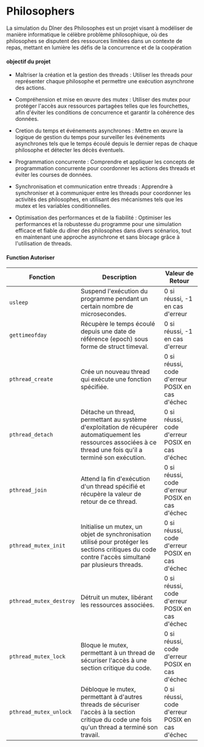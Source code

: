 # Philosophers
La simulation du Dîner des Philosophes est un projet visant à modéliser de manière informatique le célèbre problème philosophique, où des philosophes se disputent des ressources limitées dans un contexte de repas, mettant en lumière les défis de la concurrence et de la coopération

#### objectif du projet 

-    Maîtriser la création et la gestion des threads : Utiliser les threads pour représenter chaque philosophe et permettre une exécution asynchrone des actions.
-    Compréhension et mise en œuvre des mutex : Utiliser des mutex pour protéger l'accès aux ressources partagées telles que les fourchettes, afin d'éviter les conditions de concurrence et garantir la cohérence des données.
-   Cretion du temps et événements asynchrones : Mettre en œuvre la logique de gestion du temps pour surveiller les événements asynchrones tels que le temps écoulé depuis le dernier repas de chaque philosophe et détecter les décès éventuels.

-    Programmation concurrente : Comprendre et appliquer les concepts de programmation concurrente pour coordonner les actions des threads et éviter les courses de données.

 -   Synchronisation et communication entre threads : Apprendre à synchroniser et à communiquer entre les threads pour coordonner les activités des philosophes, en utilisant des mécanismes tels que les mutex et les variables conditionnelles.

 -   Optimisation des performances et de la fiabilité : Optimiser les performances et la robustesse du programme pour une simulation efficace et fiable du dîner des philosophes dans divers scénarios, tout en maintenant une approche asynchrone et sans blocage grâce à l'utilisation de threads.
#### Function Autoriser 


| Fonction              | Description                                                                                                           | Valeur de Retour |
|-----------------------|-----------------------------------------------------------------------------------------------------------------------|------------------|
| `usleep`              | Suspend l'exécution du programme pendant un certain nombre de microsecondes.                                          | 0 si réussi, -1 en cas d'erreur |
| `gettimeofday`        | Récupère le temps écoulé depuis une date de référence (epoch) sous forme de struct timeval.                          | 0 si réussi, -1 en cas d'erreur |
| `pthread_create`      | Crée un nouveau thread qui exécute une fonction spécifiée.                                                            | 0 si réussi, code d'erreur POSIX en cas d'échec |
| `pthread_detach`      | Détache un thread, permettant au système d'exploitation de récupérer automatiquement les ressources associées à ce thread une fois qu'il a terminé son exécution. | 0 si réussi, code d'erreur POSIX en cas d'échec |
| `pthread_join`        | Attend la fin d'exécution d'un thread spécifié et récupère la valeur de retour de ce thread.                           | 0 si réussi, code d'erreur POSIX en cas d'échec |
| `pthread_mutex_init`  | Initialise un mutex, un objet de synchronisation utilisé pour protéger les sections critiques du code contre l'accès simultané par plusieurs threads. | 0 si réussi, code d'erreur POSIX en cas d'échec |
| `pthread_mutex_destroy` | Détruit un mutex, libérant les ressources associées.                                                                 | 0 si réussi, code d'erreur POSIX en cas d'échec |
| `pthread_mutex_lock`   | Bloque le mutex, permettant à un thread de sécuriser l'accès à une section critique du code.                        | 0 si réussi, code d'erreur POSIX en cas d'échec |
| `pthread_mutex_unlock` | Débloque le mutex, permettant à d'autres threads de sécuriser l'accès à la section critique du code une fois qu'un thread a terminé son travail. | 0 si réussi, code d'erreur POSIX en cas d'échec |
